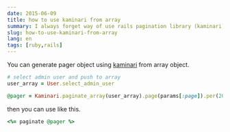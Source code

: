 ```yaml
---
date: 2015-06-09
title: how to use kaminari from array
summary: I always forget way of use rails pagination library (kaminari) with array
slug: how-to-use-kaminari-from-array
lang: en
tags: [ruby,rails]
---
```


You can generate pager object using [kaminari](https://github.com/amatsuda/kaminari) from array object.

```ruby
# select admin user and push to array
user_array = User.select_admin_user

@pager = Kaminari.paginate_array(user_array).page(params[:page]).per(20)
```

then you can use like this.

```ruby
<%= paginate @pager %>
```
